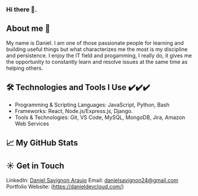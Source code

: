 ### Hi there 👋. 

## About me :walking:

My name is Daniel. I am one of those passionate people for learning and building useful things but what characterizes me the most is my discipline and persistence. 
I enjoy the IT field and progamming, I really do, it gives me the opportunity to constantly learn and resolve issues at the same time as helping others.


## 🛠 Technologies and Tools I Use ✔✔✔
- Programming & Scripting Languages: JavaScript, Python, Bash
- Frameworks: React, Node.js/Express.js, Django.
- Tools & Technologies: Git, VS Code, MySQL, MongoDB, Jira, Amazon Web Services 


## 📈 My GitHub Stats

## :sunny: Get in Touch
 LinkedIn: [Daniel Savignon Araujo](https://www.linkedin.com/in/daniel-savignon-araujo/)
 Email: [danielsavignon24@gmail.com](mailto:danielsavignon24@gmail.com)
 Portfolio Website: (https://danieldevcloud.com/)
 
<!--
**DanySA22/DanySA22** is a ✨ _special_ ✨ repository because its `README.md` (this file) appears on your GitHub profile.

Here are some ideas to get you started:

- 🔭 I’m currently working on ...
- 🌱 I’m currently learning ...
- 👯 I’m looking to collaborate on ...
- 🤔 I’m looking for help with ...
- 💬 Ask me about ...
- 📫 How to reach me: ...
- 😄 Pronouns: ...
- ⚡ Fun fact: ...
-->
